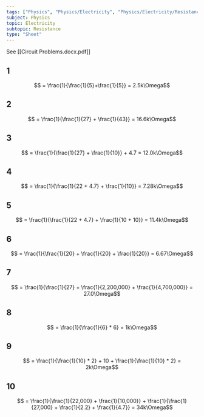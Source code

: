 ```yaml
---
tags: ["Physics", "Physics/Electricity", "Physics/Electricity/Resistance"]
subject: Physics
topic: Electricity
subtopic: Resistance
type: "Sheet"
---
```


See [[Circuit Problems.docx.pdf]]

## 1
$$ = \frac{1}{\frac{1}{5}+\frac{1}{5}} = 2.5k\Omega$$

## 2
$$ = \frac{1}{\frac{1}{27} + \frac{1}{43}} = 16.6k\Omega$$

## 3
$$ = \frac{1}{\frac{1}{27} + \frac{1}{10}} + 4.7 = 12.0k\Omega$$

## 4
$$ = \frac{1}{\frac{1}{22 + 4.7} + \frac{1}{10}} = 7.28k\Omega$$

## 5
$$ = \frac{1}{\frac{1}{22 + 4.7} + \frac{1}{10 + 10}} = 11.4k\Omega$$

## 6
$$ = \frac{1}{\frac{1}{20} + \frac{1}{20} + \frac{1}{20}} = 6.67\Omega$$

## 7
$$ = \frac{1}{\frac{1}{27} + \frac{1}{2,200,000} + \frac{1}{4,700,000}} = 27.0\Omega$$

## 8
$$ = \frac{1}{\frac{1}{6} * 6} = 1k\Omega$$

## 9
$$ = \frac{1}{\frac{1}{10} * 2} + 10 + \frac{1}{\frac{1}{10} * 2} = 2k\Omega$$

## 10
$$ = \frac{1}{\frac{1}{22,000} + \frac{1}{10,000}} + \frac{1}{\frac{1}{27,000} + \frac{1}{2.2} + \frac{1}{4.7}} = 34k\Omega$$